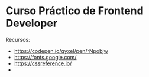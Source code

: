 
# Curso Práctico de Frontend Developer

Recursos: 

* https://codepen.io/qyxel/pen/rNpobjw
* https://fonts.google.com/
* https://cssreference.io/
* 